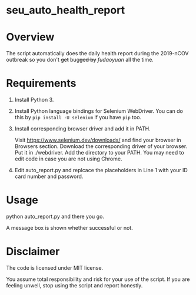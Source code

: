# seu_auto_health_report

# Overview

The script automatically does the daily health report during the 2019-nCOV outbreak so you don't ~~get~~ bug~~ged by~~ *fudaoyuan* all the time.

# Requirements

1. Install Python 3.

2. Install Python language bindings for Selenium WebDriver.
   You can do this by `pip install -U selenium` if you have `pip` too.
   
3. Install corresponding browser driver and add it in PATH.

   Visit https://www.selenium.dev/downloads/ and find your browser in Browsers section. Download the corresponding driver of your browser. Put it in ./webdriver. Add the directory to your PATH. You may need to edit code in case you are not using Chrome. 

4. Edit auto_report.py and replcace the placeholders in Line 1 with your ID card number and password.

# Usage
python auto_report.py and there you go.

A message box is shown whether successful or not.

# Disclaimer

The code is licensed under MIT license.

You assume total responsibility and risk for your use of the script. If you are feeling unwell, stop using the script and report honestly.


